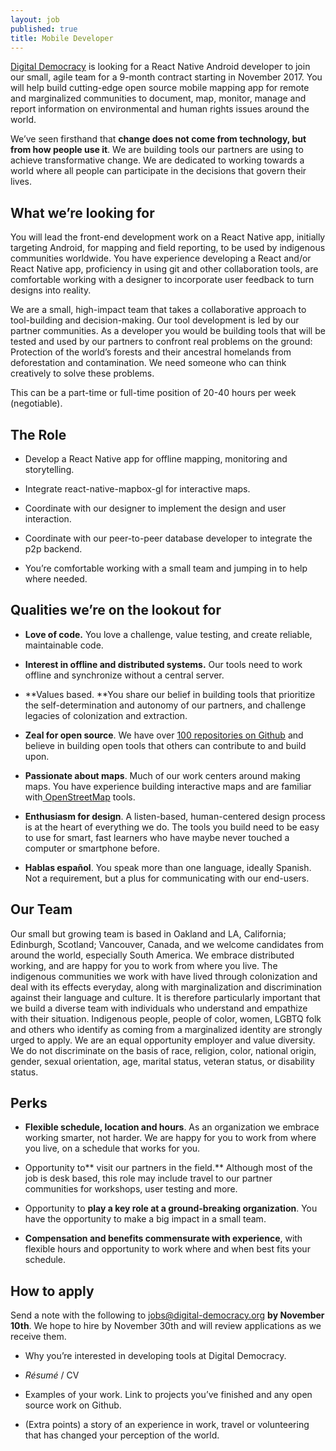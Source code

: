 ```yaml
---
layout: job
published: true
title: Mobile Developer
---
```

[Digital Democracy](https://www.digital-democracy.org/) is looking for a React Native Android developer to join our small, agile team for a 9-month contract starting in November 2017. You will help build cutting-edge open source mobile mapping app for remote and marginalized communities to document, map, monitor, manage and report information on environmental and human rights issues around the world.

We’ve seen firsthand that **change does not come from technology, but from how people use it**. We are building tools our partners are using to achieve transformative change. We are dedicated to working towards a world where all people can participate in the decisions that govern their lives.

## What we’re looking for

You will lead the front-end development work on a React Native app, initially targeting Android, for mapping and field reporting, to be used by indigenous communities worldwide. You have experience developing a React and/or React Native app, proficiency in using git and other collaboration tools,  are comfortable working with a designer to incorporate user feedback to turn designs into reality.

We are a small, high-impact team that takes a collaborative approach to tool-building and decision-making. Our tool development is led by our partner communities. As a developer you would be building tools that will be tested and used by our partners to confront real problems on the ground: Protection of the world’s forests and their ancestral homelands from deforestation and contamination. We need someone who can think creatively to solve these problems.

This can be a part-time or full-time position of 20-40 hours per week (negotiable).

## The Role

* Develop a React Native app for offline mapping, monitoring and storytelling.

* Integrate react-native-mapbox-gl for interactive maps.

* Coordinate with our designer to implement the design and user interaction.

* Coordinate with our peer-to-peer database developer to integrate the p2p backend.

* You’re comfortable working with a small team and jumping in to help where needed.

## Qualities we’re on the lookout for

* **Love of code.** You love a challenge, value testing, and create reliable, maintainable code.

* **Interest in offline and distributed systems.** Our tools need to work offline and synchronize without a central server.

* **Values based. **You share our belief in building tools that prioritize the self-determination and autonomy of our partners, and challenge legacies of colonization and extraction.

* **Zeal for open source**. We have over [100 repositories on Github](https://github.com/digidem) and believe in building open tools that others can contribute to and build upon.

* **Passionate about maps**. Much of our work centers around making maps. You have experience building interactive maps and are familiar with[ OpenStreetMap](http://www.openstreetmap.org/) tools.

* **Enthusiasm for design**. A listen-based, human-centered design process is at the heart of everything we do. The tools you build need to be easy to use for smart, fast learners who have maybe never touched a computer or smartphone before.

* **Hablas español**. You speak more than one language, ideally Spanish. Not a requirement, but a plus for communicating with our end-users.

## Our Team

Our small but growing team is based in Oakland and LA, California; Edinburgh, Scotland; Vancouver, Canada, and we welcome candidates from around the world, especially South America. We embrace distributed working, and are happy for you to work from where you live. The indigenous communities we work with have lived through colonization and deal with its effects everyday, along with marginalization and discrimination against their language and culture. It is therefore particularly important that we build a diverse team with individuals who understand and empathize with their situation. Indigenous people, people of color, women, LGBTQ folk and others who identify as coming from a marginalized identity are strongly urged to apply. We are an equal opportunity employer and value diversity. We do not discriminate on the basis of race, religion, color, national origin, gender, sexual orientation, age, marital status, veteran status, or disability status.

## Perks

* **Flexible schedule, location and hours**. As an organization we embrace working smarter, not harder. We are happy for you to work from where you live, on a schedule that works for you.

* Opportunity to** visit our partners in the field.** Although most of the job is desk based, this role may include travel to our partner communities for workshops, user testing and more.

* Opportunity to **play a key role at a ground-breaking organization**. You have the opportunity to make a big impact in a small team.

* **Compensation and benefits commensurate with experience**, with flexible hours and opportunity to work where and when best fits your schedule.

## How to apply

Send a note with the following to jobs@digital-democracy.org **by November 10th**. We hope to hire by November 30th and will review applications as we receive them.

* Why you’re interested in developing tools at Digital Democracy.

* *Résumé* / CV

* Examples of your work. Link to projects you’ve finished and any open source work on Github.

* (Extra points) a story of an experience in work, travel or volunteering that has changed your perception of the world.
